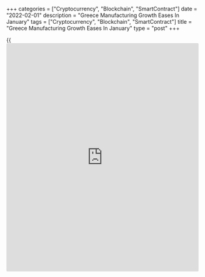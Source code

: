 +++
categories = ["Cryptocurrency", "Blockchain", "SmartContract"]
date = "2022-02-01"
description = "Greece Manufacturing Growth Eases In January"
tags = ["Cryptocurrency", "Blockchain", "SmartContract"]
title = "Greece Manufacturing Growth Eases In January"
type = "post"
+++

{{<iframe id="large-banner" src="https://www.bounty.group/#slide=5.0" width="100%" height="600" scrolling="no" style="border: 0px solid rgb(216, 221, 230); border-radius: 3px;">}}

Greece's manufacturing sector growth weakened in January, survey data
from IHS Markit showed on Tuesday.

The manufacturing Purchasing Managers' Index declined to 57.9 in January
from 59.0 in December. Any reading above 50 indicates expansion in the
sector.

Production increased further in January, though the pace of growth was
the softest for nine months. New order growth was the slowest since
April last year and new export orders was the weakest since July.

The rate of job creation was the sharpest on record and backlogs of work
decreased.

The pace of cost inflation increased and remained substantial in
January. Selling prices increased at a steepest pace.

Input buying expanded at the softest pace since March 2020.

Business confidence remained strong in January, with the hopes of
further rise in client demand.

"January data indicated a loss of growth momentum across the Greek
manufacturing sector," Sian Jones, senior economist at IHS Markit, said.

For comments and feedback [contact](https://www.playgroundfx.com/contact/): editorial@rtt[news](https://www.letsplayfx.com/blog/forex-news-website/).com

[Economic News][1]

 **What parts of the world are seeing the best (and worst) economic
performances lately? Click[here][2] to check out our [Econ Scorecard][2]
and find out! See up-to-the-moment [ranking](https://www.playgroundfx.com/blog/crypto-exchange-ranking/)s for the best and worst
performers in [GDP][3], [unemployment rate][4], [inflation][5] and much
more.**

   1. www.rtt[news](https://www.letsplayfx.com/blog/forex-news-website/).com/Content/EconomicNews.aspx
   2. www.rtt[news](https://www.letsplayfx.com/blog/forex-news-website/).com/economic-scorecard/world-rank/industrial-production/highest-performance.aspx
   3. www.rtt[news](https://www.letsplayfx.com/blog/forex-news-website/).com/economic-scorecard/world-rank/GDP/highest-performance.aspx
   4. www.rtt[news](https://www.letsplayfx.com/blog/forex-news-website/).com/economic-scorecard/world-rank/unemployment-rate/lowest-performance.aspx
   5. www.rtt[news](https://www.letsplayfx.com/blog/forex-news-website/).com/economic-scorecard/world-rank/CPI/highest-performance.aspx